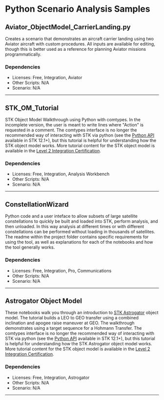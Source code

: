 # Python Scenario Analysis Samples

## Aviator_ObjectModel_CarrierLanding.py

Creates a scenario that demonstrates an aircraft carrier landing using two Aviator aircraft with custom procedures. All inputs are available for editing, though this is better used as a reference for planning Aviator missions programmatically.

### Dependencies

* Licenses: Free, Integration, Aviator
* Other Scripts: N/A
* Scenario: N/A

---

## STK_OM_Tutorial

STK Object Model Walkthrough using Python with comtypes. In the incomplete version, the user is meant to write lines where "Action" is requested in a comment. The comtypes interface is no longer the recommended way of interacting with STK via python (see the [Python API](https://help.agi.com/stkdevkit/index.htm#python/pythonGettingStarted.htm?Highlight=python%20api) available in STK 12.1+), but this tutorial is helpful for understanding how the STK object model works. More tutorial content for the STK object model is available in the [Level 2 Integration Certification](https://register.agi.com/training/certification/?cert=integration).


### Dependencies

* Licenses: Free, Integration, Analysis Workbench
* Other Scripts: N/A
* Scenario: N/A

---

## ConstellationWizard
Python code and a user inteface to allow subsets of large satellite constellations to quickly be built and loaded into STK, perform analysis, and then unloaded. In this way analysis at different times or with different constellations can be performed without loading in thousands of satellites. The readme within the project folder contains specific requirements for using the tool, as well as explanations for each of the notebooks and how the tool generally works. 


### Dependencies

* Licenses: Free, Integration, Pro, Communications
* Other Scripts: N/A
* Scenario: N/A

---

## Astrogator Object Model
These notebooks walk you through an introduction to [STK Astrogator](https://help.agi.com/stk/index.htm#astrogator.htm) object model. The tutorial builds a LEO to GEO transfer using a combined inclination and apogee raise maneuver at GEO. The walkthrough demonstrates using a target sequence for a Hohmann Transfer. The comtypes interface is no longer the recommended way of interacting with STK via python (see the [Python API](https://help.agi.com/stkdevkit/index.htm#python/pythonGettingStarted.htm?Highlight=python%20api) available in STK 12.1+), but this tutorial is helpful for understanding how the STK Astrogator object model works. More tutorial content for the STK object model is available in the [Level 2 Integration Certification](https://register.agi.com/training/certification/?cert=integration).


### Dependencies

* Licenses: Free, Integration, Astrogator
* Other Scripts: N/A
* Scenario: N/A

---